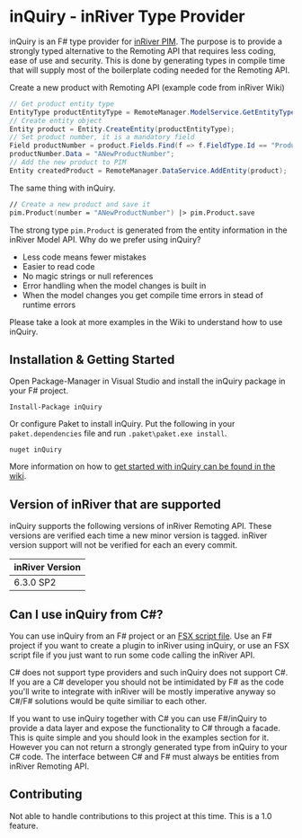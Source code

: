 # inQuiry - inRiver Type Provider

inQuiry is an F# type provider for [inRiver PIM](https://www.inriver.com/). The
purpose is to provide a strongly typed alternative to the Remoting API that
requires less coding, ease of use and security. This is done by generating types
in compile time that will supply most of the boilerplate coding needed for the
Remoting API.

Create a new product with Remoting API (example code from inRiver Wiki)

```csharp
// Get product entity type
EntityType productEntityType = RemoteManager.ModelService.GetEntityType("Product");
// Create entity object
Entity product = Entity.CreateEntity(productEntityType);
// Set product number, it is a mandatory field
Field productNumber = product.Fields.Find(f => f.FieldType.Id == "ProductNumber");
productNumber.Data = "ANewProductNumber";
// Add the new product to PIM
Entity createdProduct = RemoteManager.DataService.AddEntity(product);
```

The same thing with inQuiry.

```fsharp
// Create a new product and save it
pim.Product(number = "ANewProductNumber") |> pim.Product.save
```

The strong type `pim.Product` is generated from the entity information in the
inRiver Model API. Why do we prefer using inQuiry?

* Less code means fewer mistakes
* Easier to read code
* No magic strings or null references
* Error handling when the model changes is built in
* When the model changes you get compile time errors in stead of runtime errors

Please take a look at more examples in the Wiki to understand how to use inQuiry.

## Installation & Getting Started

Open Package-Manager in Visual Studio and install the inQuiry package in your F# project.

```
Install-Package inQuiry
```

Or configure Paket to install inQuiry. Put the following in your `paket.dependencies`
file and run `.paket\paket.exe install`.

```
nuget inQuiry
```

More information on how to [get started with inQuiry can be found in the wiki](https://github.com/miklund/inquiry/wiki/getting-started).

## Version of inRiver that are supported

inQuiry supports the following versions of inRiver Remoting API. These versions are
verified each time a new minor version is tagged. inRiver version support will not
be verified for each an every commit.

| inRiver Version | 
| --------------- |
| 6.3.0 SP2       |

## Can I use inQuiry from C#?

You can use inQuiry from an F# project or an [FSX script file](https://github.com/miklund/inquiry/wiki/inquiry-scripting-fsx "Using inQuiry from F# script (FSX)"). Use an F# project
if you want to create a plugin to inRiver using inQuiry, or use an FSX script
file if you just want to run some code calling the inRiver API.

C# does not support type providers and such inQuiry does not support C#. If you
are a C# developer you should not be intimidated by F# as the code you'll write
to integrate with inRiver will be mostly imperative anyway so C#/F# solutions
would be quite similiar to each other.

If you want to use inQuiry together with C# you can use F#/inQuiry to provide a
data layer and expose the functionality to C# through a facade. This is
quite simple and you should look in the examples section for it. However you can
not return a strongly generated type from inQuiry to your C# code. The interface
between C# and F# must always be entities from inRiver Remoting API.

## Contributing

Not able to handle contributions to this project at this time. This is a 1.0 feature.
